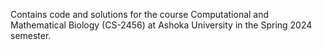 Contains code and solutions for the course Computational and Mathematical Biology (CS-2456) at Ashoka University in the Spring 2024 semester.
